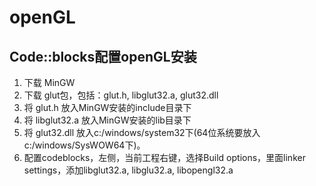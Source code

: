 # openGL

## Code::blocks配置openGL安装
1. 下载 MinGW
2. 下载 glut包，包括：glut.h, libglut32.a, glut32.dll
3. 将 glut.h 放入MinGW安装的include目录下
4. 将 libglut32.a 放入MinGW安装的lib目录下
5. 将 glut32.dll 放入c:/windows/system32下(64位系统要放入c:/windows/SysWOW64下)。
6. 配置codeblocks，左侧，当前工程右键，选择Build options，里面linker settings，添加libglut32.a, libglu32.a, libopengl32.a
